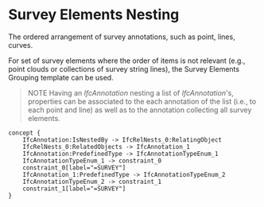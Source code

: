 Survey Elements Nesting
=======================

The ordered arrangement of survey annotations, such as point, lines, curves.

For set of survey elements where the order of items is not relevant (e.g., point clouds or collections of survey string lines), the Survey Elements Grouping template can be used.

> NOTE  Having an _IfcAnnotation_ nesting a list of _IfcAnnotation_'s, properties can be associated to the each annotation of the list (i.e., to each point and line) as well as to the annotation collecting all survey elements.

```
concept {
    IfcAnnotation:IsNestedBy -> IfcRelNests_0:RelatingObject
    IfcRelNests_0:RelatedObjects -> IfcAnnotation_1
    IfcAnnotation:PredefinedType -> IfcAnnotationTypeEnum_1
    IfcAnnotationTypeEnum_1 -> constraint_0
    constraint_0[label="=SURVEY"]
    IfcAnnotation_1:PredefinedType -> IfcAnnotationTypeEnum_2
    IfcAnnotationTypeEnum_2 -> constraint_1
    constraint_1[label="=SURVEY"]
}
```